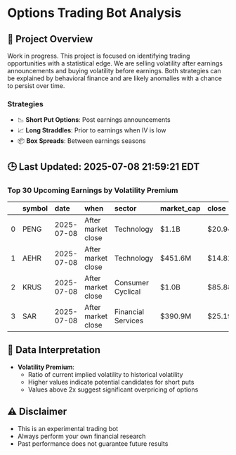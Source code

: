 # Options Trading Bot Analysis

## 🚀 Project Overview
Work in progress. This project is focused on identifying trading opportunities with a statistical edge.
We are selling volatility after earnings announcements and buying volatility before earnings.
Both strategies can be explained by behavioral finance and are likely anomalies with a chance to persist over time.

### Strategies
- 📉 **Short Put Options**: Post earnings announcements
- 📈 **Long Straddles**: Prior to earnings when IV is low
- 📦 **Box Spreads**: Between earnings seasons

## 🕒 Last Updated: 2025-07-08 21:59:21 EDT

### Top 30 Upcoming Earnings by Volatility Premium

|    | symbol   | date       | when               | sector             | market_cap   | close   | hv_current   | iv_current   | vol_premium   |
|---:|:---------|:-----------|:-------------------|:-------------------|:-------------|:--------|:-------------|:-------------|:--------------|
|  0 | PENG     | 2025-07-08 | After market close | Technology         | $1.1B        | $20.94  | 34.20%       | 74.34%       | 2.17x         |
|  1 | AEHR     | 2025-07-08 | After market close | Technology         | $451.6M      | $14.82  | nan%         | nan%         | nanx          |
|  2 | KRUS     | 2025-07-08 | After market close | Consumer Cyclical  | $1.0B        | $85.88  | nan%         | nan%         | nanx          |
|  3 | SAR      | 2025-07-08 | After market close | Financial Services | $390.9M      | $25.19  | nan%         | nan%         | nanx          |

## 📝 Data Interpretation

- **Volatility Premium**: 
  - Ratio of current implied volatility to historical volatility
  - Higher values indicate potential candidates for short puts
  - Values above 2x suggest significant overpricing of options

## ⚠️ Disclaimer
- This is an experimental trading bot
- Always perform your own financial research
- Past performance does not guarantee future results
